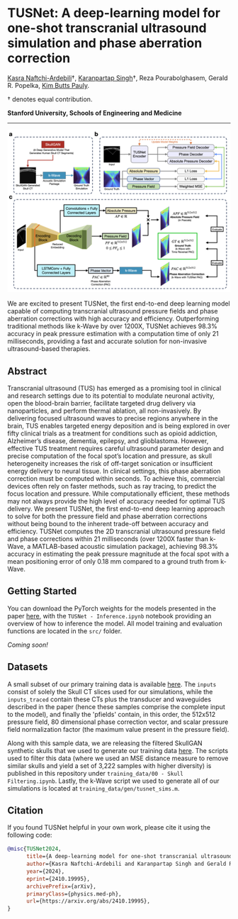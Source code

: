 # TUSNet: A deep-learning model for one-shot transcranial ultrasound simulation and phase aberration correction

[Kasra Naftchi-Ardebili](https://bioengineering.stanford.edu/people/kasra-naftchi-ardebili)†, [Karanpartap Singh](https://karanps.com)†, Reza Pourabolghasem, Gerald R. Popelka, [Kim Butts Pauly](https://kbplab.stanford.edu).

† denotes equal contribution.

**Stanford University, Schools of Engineering and Medicine**

<hr>

![Figure introducing the architecture and training procedure for TUSNet. Displays encoder/multi-decoder setup and evaluation pipeline.](figures/intro.png)

We are excited to present TUSNet, the first end-to-end deep learning model capable of computing transcranial ultrasound pressure fields and phase aberration corrections with high accuracy and efficiency. Outperforming traditional methods like k-Wave by over 1200X, TUSNet achieves 98.3% accuracy in peak pressure estimation with a computation time of only 21 milliseconds, providing a fast and accurate solution for non-invasive ultrasound-based therapies.

## Abstract

Transcranial ultrasound (TUS) has emerged as a promising tool in clinical and research settings due to its potential to modulate neuronal activity, open the blood-brain barrier, facilitate targeted drug delivery via nanoparticles, and perform thermal ablation, all non-invasively. By delivering focused ultrasound waves to precise regions anywhere in the brain, TUS enables targeted energy deposition and is being explored in over fifty clinical trials as a treatment for conditions such as opioid addiction, Alzheimer’s disease, dementia, epilepsy, and glioblastoma. However, effective TUS treatment requires careful ultrasound parameter design and precise computation of the focal spot’s location and pressure, as skull heterogeneity increases the risk of off-target sonication or insufficient energy delivery to neural tissue. In clinical settings, this phase aberration correction must be computed within seconds. To achieve this, commercial devices often rely on faster methods, such as ray tracing, to predict the focus location and pressure. While computationally efficient, these methods may not always provide the high level of accuracy needed for optimal TUS delivery. We present TUSNet, the first end-to-end deep learning approach to solve for both the pressure field and phase aberration corrections without being bound to the inherent trade-off between accuracy and efficiency. TUSNet computes the 2D transcranial ultrasound pressure field and phase corrections within 21 milliseconds (over 1200X faster than k-Wave, a MATLAB-based acoustic simulation package), achieving 98.3% accuracy in estimating the peak pressure magnitude at the focal spot with a mean positioning error of only 0.18 mm compared to a ground truth from k-Wave.

## Getting Started

You can download the PyTorch weights for the models presented in the paper [here](https://figshare.com/articles/software/TUSNet_PyTorch_Model/28373912?file=52210781), with the `TUSNet - Inference.ipynb` notebook providing an overview of how to inference the model. All model training and evaluation functions are located in the `src/` folder. 

_Coming soon!_

## Datasets

A small subset of our primary training data is available [here](https://figshare.com/articles/dataset/TUSNet_Training_Simulations/28102640). The `inputs` consist of solely the Skull CT slices used for our simulations, while the `inputs_traced` contain these CTs plus the transducer and waveguides described in the paper (hence these samples comprise the complete input to the model), and finally the 'pfields' contain, in this order, the 512x512 pressure field, 80 dimensional phase correction vector, and scalar pressure field normalization factor (the maximum value present in the pressure field).

Along with this sample data, we are releasing the filtered SkullGAN synthetic skulls that we used to generate our training data [here](https://figshare.com/articles/dataset/SkullGAN_Filtered_Synthetic_Skulls/28102670). The scripts used to filter this data (where we used an MSE distance measure to remove similar skulls and yield a set of 3,222 samples with higher diversity) is published in this repository under `training_data/00 - Skull Filtering.ipynb`. Lastly, the k-Wave script we used to generate all of our simulations is located at `training_data/gen/tusnet_sims.m`. 

## Citation

If you found TUSNet helpful in your own work, please cite it using the following code:

```bibtex
@misc{TUSNet2024,
      title={A deep-learning model for one-shot transcranial ultrasound simulation and phase aberration correction}, 
      author={Kasra Naftchi-Ardebili and Karanpartap Singh and Gerald R. Popelka and Kim Butts Pauly},
      year={2024},
      eprint={2410.19995},
      archivePrefix={arXiv},
      primaryClass={physics.med-ph},
      url={https://arxiv.org/abs/2410.19995}, 
}
```
